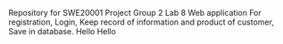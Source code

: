 Repository for SWE20001 Project Group 2 Lab 8
Web application For registration, Login, Keep record of information and product of customer, Save in database.
Hello
Hello
